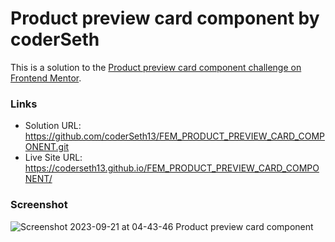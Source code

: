 # Product preview card component by coderSeth

This is a solution to the [Product preview card component challenge on Frontend Mentor](https://www.frontendmentor.io/challenges/product-preview-card-component-GO7UmttRfa).


### Links

- Solution URL: https://github.com/coderSeth13/FEM_PRODUCT_PREVIEW_CARD_COMPONENT.git
- Live Site URL: https://coderseth13.github.io/FEM_PRODUCT_PREVIEW_CARD_COMPONENT/

### Screenshot
![Screenshot 2023-09-21 at 04-43-46 Product preview card component](https://github.com/coderSeth13/FEM_PRODUCT_PREVIEW_CARD_COMPONENT/assets/145410639/9b1476e1-ade4-4d65-ba6a-fbe666a1cff0)
